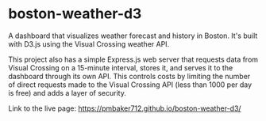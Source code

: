 # boston-weather-d3

A dashboard that visualizes weather forecast and history in Boston.
It's built with D3.js using the Visual Crossing weather API.

This project also has a simple Express.js web server that requests data from Visual Crossing on a 15-minute interval, stores it, and serves it to the dashboard through its own API. 
This controls costs by limiting the number of direct requests made to the Visual Crossing API (less than 1000 per day is free) and adds a layer of security.

Link to the live page: https://pmbaker712.github.io/boston-weather-d3/
